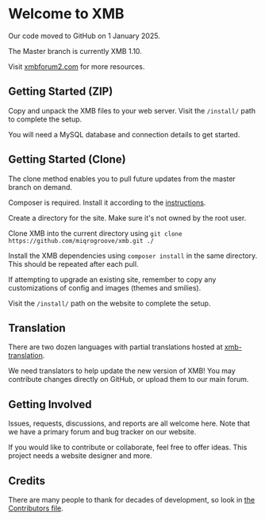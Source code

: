 # Welcome to XMB

Our code moved to GitHub on 1 January 2025.

The Master branch is currently XMB 1.10.

Visit [xmbforum2.com](https://www.xmbforum2.com) for more resources.

## Getting Started (ZIP)

Copy and unpack the XMB files to your web server.  Visit the `/install/` path to complete the setup.

You will need a MySQL database and connection details to get started.

## Getting Started (Clone)

The clone method enables you to pull future updates from the master branch on demand.

Composer is required.  Install it according to the [instructions](https://getcomposer.org/doc/00-intro.md).

Create a directory for the site.  Make sure it's not owned by the root user.

Clone XMB into the current directory using `git clone https://github.com/miqrogroove/xmb.git ./`

Install the XMB dependencies using `composer install` in the same directory.  This should be repeated after each pull.

If attempting to upgrade an existing site, remember to copy any customizations of config and images (themes and smilies).

Visit the `/install/` path on the website to complete the setup.

## Translation

There are two dozen languages with partial translations hosted at [xmb-translation](https://github.com/miqrogroove/xmb-translation).

We need translators to help update the new version of XMB!  You may contribute changes directly on GitHub, or upload them to our main forum.

## Getting Involved

Issues, requests, discussions, and reports are all welcome here.  Note that we have a primary forum and bug tracker on our website.

If you would like to contribute or collaborate, feel free to offer ideas.  This project needs a website designer and more.

## Credits

There are many people to thank for decades of development, so look in [the Contributors file](CONTRIBUTORS.md).
